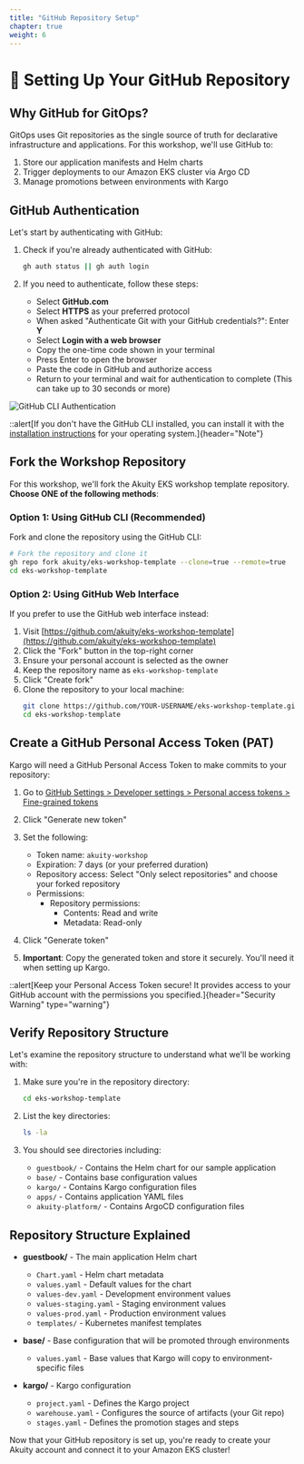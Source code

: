```yaml
---
title: "GitHub Repository Setup"
chapter: true
weight: 6
---
```


# 🔄 Setting Up Your GitHub Repository

## Why GitHub for GitOps?

GitOps uses Git repositories as the single source of truth for declarative infrastructure and applications. For this workshop, we'll use GitHub to:

1. Store our application manifests and Helm charts
2. Trigger deployments to our Amazon EKS cluster via Argo CD
3. Manage promotions between environments with Kargo

## GitHub Authentication

Let's start by authenticating with GitHub:

1. Check if you're already authenticated with GitHub:

   ```bash
   gh auth status || gh auth login
   ```

2. If you need to authenticate, follow these steps:
   - Select **GitHub.com**
   - Select **HTTPS** as your preferred protocol
   - When asked "Authenticate Git with your GitHub credentials?": Enter **Y**
   - Select **Login with a web browser**
   - Copy the one-time code shown in your terminal
   - Press Enter to open the browser
   - Paste the code in GitHub and authorize access
   - Return to your terminal and wait for authentication to complete (This can take up to 30 seconds or more)

![GitHub CLI Authentication](/images/gh-auth.png)

::alert[If you don't have the GitHub CLI installed, you can install it with the [installation instructions](https://github.com/cli/cli#installation) for your operating system.]{header="Note"}

## Fork the Workshop Repository

For this workshop, we'll fork the Akuity EKS workshop template repository. **Choose ONE of the following methods**:

### Option 1: Using GitHub CLI (Recommended)

Fork and clone the repository using the GitHub CLI:

```bash
# Fork the repository and clone it
gh repo fork akuity/eks-workshop-template --clone=true --remote=true
cd eks-workshop-template
```

### Option 2: Using GitHub Web Interface

If you prefer to use the GitHub web interface instead:

1. Visit [https://github.com/akuity/eks-workshop-template](https://github.com/akuity/eks-workshop-template)
2. Click the "Fork" button in the top-right corner
3. Ensure your personal account is selected as the owner
4. Keep the repository name as `eks-workshop-template`
5. Click "Create fork"
6. Clone the repository to your local machine:
   ```bash
   git clone https://github.com/YOUR-USERNAME/eks-workshop-template.git
   cd eks-workshop-template
   ```

## Create a GitHub Personal Access Token (PAT)

Kargo will need a GitHub Personal Access Token to make commits to your repository:

1. Go to [GitHub Settings > Developer settings > Personal access tokens > Fine-grained tokens](https://github.com/settings/tokens?type=beta)

2. Click "Generate new token"

3. Set the following:
   - Token name: `akuity-workshop`
   - Expiration: 7 days (or your preferred duration)
   - Repository access: Select "Only select repositories" and choose your forked repository
   - Permissions:
     - Repository permissions:
       - Contents: Read and write
       - Metadata: Read-only

4. Click "Generate token"

5. **Important**: Copy the generated token and store it securely. You'll need it when setting up Kargo.

::alert[Keep your Personal Access Token secure! It provides access to your GitHub account with the permissions you specified.]{header="Security Warning" type="warning"}

## Verify Repository Structure

Let's examine the repository structure to understand what we'll be working with:

1. Make sure you're in the repository directory:

   ```bash
   cd eks-workshop-template
   ```

2. List the key directories:

   ```bash
   ls -la
   ```

3. You should see directories including:
   - `guestbook/` - Contains the Helm chart for our sample application
   - `base/` - Contains base configuration values
   - `kargo/` - Contains Kargo configuration files
   - `apps/` - Contains application YAML files
   - `akuity-platform/` - Contains ArgoCD configuration files

## Repository Structure Explained

- **guestbook/** - The main application Helm chart
  - `Chart.yaml` - Helm chart metadata
  - `values.yaml` - Default values for the chart
  - `values-dev.yaml` - Development environment values
  - `values-staging.yaml` - Staging environment values
  - `values-prod.yaml` - Production environment values
  - `templates/` - Kubernetes manifest templates

- **base/** - Base configuration that will be promoted through environments
  - `values.yaml` - Base values that Kargo will copy to environment-specific files

- **kargo/** - Kargo configuration
  - `project.yaml` - Defines the Kargo project
  - `warehouse.yaml` - Configures the source of artifacts (your Git repo)
  - `stages.yaml` - Defines the promotion stages and steps

Now that your GitHub repository is set up, you're ready to create your Akuity account and connect it to your Amazon EKS cluster!
